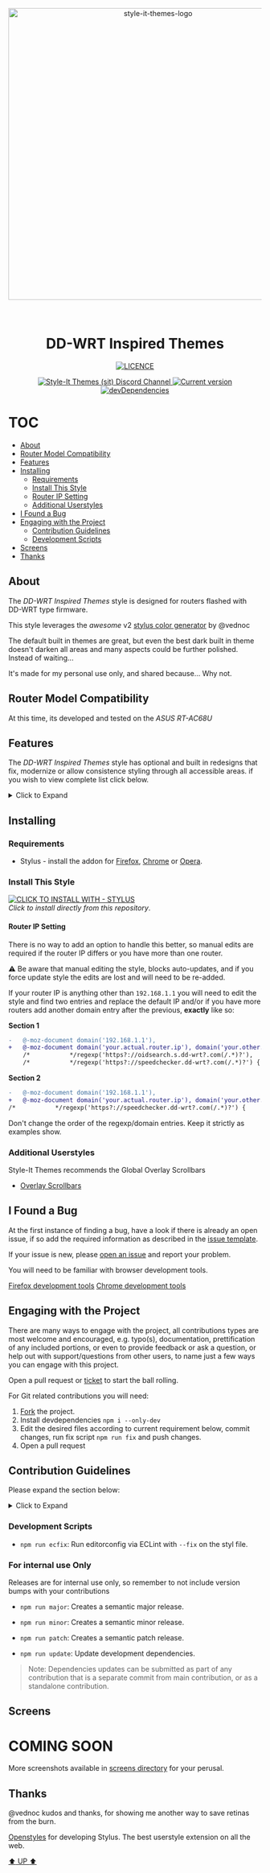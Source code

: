 <p align="center">
  <img alt="style-it-themes-logo" src="https://raw.githack.com/style-it-themes/style-it-themes-logos/master/style-it-themes-logo-full.svg" width="580">
</p>
<br>
<h1 align="center"><strong>DD-WRT Inspired Themes</strong></h1>
<p align="center">
  <a href="./LICENSE">
    <img src="https://img.shields.io/badge/License-MIT-blue.svg?longCache=true&style=for-the-badge" alt="LICENCE">
  </a>
</p>
<p align="center">
  <a href="https://discord.gg/MhwZjV">
    <img src="https://img.shields.io/badge/style--it--themes-discord%20channel-blue.svg?style=for-the-badge" alt="Style-It Themes (sit) Discord Channel">
  </a>
  <a href="https://github.com/style-it-themes/dd-wrt-inspired-themes/releases">
    <img src="https://img.shields.io/github/tag/style-it-themes/dd-wrt-inspired-themes.svg?label=Current%20Version&style=for-the-badge" alt="Current version">
  </a>
  <a href="https://david-dm.org/Style-it-Themes/dd-wrt-inspired-themes?type=dev">
    <img src="https://img.shields.io/david/dev/style-it-themes/dd-wrt-inspired-themes.svg?label=devDependencies&style=for-the-badge" alt="devDependencies">
  </a>
</p>

# TOC
  * [About](#about)
  * [Router Model Compatibility](#router-model-compatibility)
  * [Features](#features)
  * [Installing](#installing)
    * [Requirements](#requirements)
    * [Install This Style](#install-this-style)
    * [Router IP Setting](#router-ip-setting)
    * [Additional Userstyles](#additional-userstyles)
  * [I Found a Bug](#i-found-a-bug)
  * [Engaging with the Project](#engaging-with-the-project)
    * [Contribution Guidelines](#contribution-guidelines)
    * [Development Scripts](#development-scripts)
  * [Screens](#screens)
  * [Thanks](#thanks)

## About

The *DD-WRT Inspired Themes* style is designed for routers flashed with DD-WRT type firmware.

This style leverages the _awesome_ v2 [stylus color generator](https://github.com/vednoc/stylus-color-generator) by @vednoc

The default built in themes are great, but even the best dark built in theme doesn't darken all areas and many aspects could be further polished. Instead of waiting...

It's made for my personal use only, and shared because... Why not.

## Router Model Compatibility

At this time, its developed and tested on the *ASUS RT-AC68U*

## Features

The *DD-WRT Inspired Themes* style has optional and built in redesigns that fix,
modernize or allow consistence styling through all accessible areas.
if you wish to view complete list click below.

<details>
  <summary>Click to Expand</summary>
 
 ### Preset styles

 * Custom colors
 * Dark blue (old)
 * Dark gray (new)
 * GitHub Dark
 * Breeze Dark
 * Twilight
 * Ubuntu
 * Solarized Dark

 ### Color Adjustments

 * Optionally darken/lighten to some extent the background, foreground and accent colors. 

 ### Navigation

 * Optionally invert navigation colors

 ### Redesigned Inputs

 * Redesigned input styling for checkboxes, radio, dropdown and other interactable elements.
 
 You can optionally choose the checkbox size, however not all sizes will look or align well.

 ### Image updates

 * Hotspot logos are updated and working with all dark styles.
 * DD-WRT logos use CSS filters to make them compatible with different backgrounds colors.
 * New bin icon

 ## The Kitchen Sink

 The following will match seamlessly your chosen color scheme.

 * Help pages
 * Popups
 * Progress bars
 * Speedchecker
 * Speedchecker image replacement
 * OID search
 * Redesigned 401 page
 * Optional transition effects

 * Experimental font replacements
 
</details> 

## Installing

### Requirements

* Stylus - install the addon for [Firefox](https://addons.mozilla.org/en-US/firefox/addon/styl-us/), [Chrome](https://chrome.google.com/webstore/detail/stylus/clngdbkpkpeebahjckkjfobafhncgmne) or [Opera](https://addons.opera.com/en-gb/extensions/details/stylus/).

### Install This Style

[![CLICK TO INSTALL WITH - STYLUS](https://img.shields.io/badge/Install_directly_with-Stylus-21d1d0.svg?longCache=true&style=for-the-badge)](https://github.com/style-it-themes/dd-wrt-inspired-themes/raw/main/dd-wrt-inspired-themes.user.styl)  
*Click to install directly from this repository*.

#### Router IP Setting

There is no way to add an option to handle this better, so manual edits are 
required if the router IP differs or you have more than one router.

:warning: Be aware that manual editing the style, blocks auto-updates,
 and if you force update style the edits are lost and will need to be re-added.

If your router IP is anything other than `192.168.1.1` you will need to edit the
style and find two entries and replace the default IP and/or if you have 
more routers add another domain entry after the previous, **exactly** like so:

**Section 1**

```diff
-   @-moz-document domain('192.168.1.1'),
+   @-moz-document domain('your.actual.router.ip'), domain('your.other.router.ip'),
    /*           */regexp('https?://oidsearch.s.dd-wrt?.com(/.*)?'),
    /*           */regexp('https?://speedchecker.dd-wrt?.com(/.*)?') {
```
**Section 2**

```diff
-   @-moz-document domain('192.168.1.1'),
+   @-moz-document domain('your.actual.router.ip'), domain('your.other.router.ip'),
/*           */regexp('https?://speedchecker.dd-wrt?.com(/.*)?') {
```

Don't change the order of the regexp/domain entries. Keep it strictly as examples show.

### Additional Userstyles
  Style-It Themes recommends the Global Overlay Scrollbars

* [Overlay Scrollbars](https://github.com/StylishThemes/Overlay-Scrollbars)

## I Found a Bug

At the first instance of finding a bug, have a look if there is already an open issue, if so add the required information as described in the [issue template](.github/ISSUE_TEMPLATE.md).

If your issue is new, please [open an issue](https://github.com/style-it-themes/dd-wrt-inspired-themes/issues/new/choose) and report your problem.

You will need to be familiar with browser development tools.

[Firefox development tools](https://developer.mozilla.org/en-US/docs/Tools)
[Chrome development tools](https://developers.google.com/web/tools/chrome-devtools)

## Engaging with the Project

There are many ways to engage with the project, all contributions types are most welcome and encouraged, e.g. typo(s), documentation, prettification of any included portions, or even to provide feedback or ask a question, or help out with support/questions from other users, to name just a few ways you can engage with this project.

Open a pull request or [ticket](https://github.com/style-it-themes/dd-wrt-inspired-themes/issues/new/choose) to start the ball rolling.

For Git related contributions you will need:

1. [Fork](https://github.com/style-it-themes/dd-wrt-inspired-themes/fork) the project.
2. Install devdependencies `npm i --only-dev`
3. Edit the desired files according to current requirement below, commit changes, run fix script `npm run fix` and push changes.
4. Open a pull request

## Contribution Guidelines

Please expand the section below:

<details>
  <summary>Click to Expand</summary>

* Limit to the [K&R (KNF variation style)](https://en.wikipedia.org/wiki/Indentation_style#Variant:_BSD_KNF), and **2 SPACE INDENTATION** (no tabs, and no less than 2 spaces).

* K&R - KNF Variation Example:
  ```css
  element[attr='value'] {
  ··property: value;
  }
  ```

* **Not Allman**
  ```css
  element[property='value']
  {
  ··property: value;
  }
  ```

* Strict space between the `selector` and the `{`:
  ```css
  /* good */
  element[attr='value'] { }

  /* bad */
  element[attr='value']{ }
  ```

* 4 Space indentation
  ```css
  /* good */
  ····property: value;

  /* bad */
  ··property: value;
  --property: value;
  ·property: value;
  ```

:asterisk: Try to wrap lines at around 80 characters.

</details>

### Development Scripts

* `npm run ecfix`: Run editorconfig via ECLint with `--fix` on the styl file.

### For internal use Only

Releases are for internal use only, so remember to not include version bumps with your contributions 

* `npm run major`: Creates a semantic major release.
* `npm run minor`: Creates a semantic minor release.
* `npm run patch`: Creates a semantic patch release.

* `npm run update`: Update development dependencies.

> Note: Dependencies updates can be submitted as part of any contribution that is a separate commit
>       from main contribution, or as a standalone contribution.

## Screens

# COMING SOON

More screenshots available in [screens directory](/screens) for your perusal.

## Thanks

@vednoc kudos and thanks, for showing me another way to save retinas from the burn.

[Openstyles](https://github.com/openstyles/stylus) for developing Stylus. The best userstyle extension on all the web.

[:arrow_up: UP :arrow_up:](#file-readme-md)
